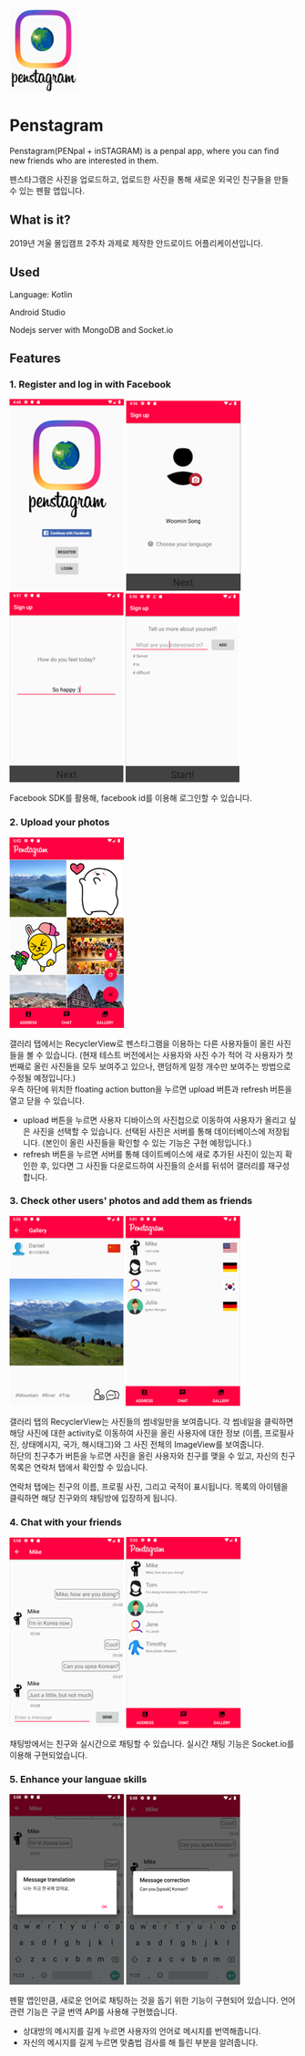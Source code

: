 ![logo](./readme_images/logo.png)

# Penstagram
Penstagram(PENpal + inSTAGRAM) is a penpal app, where you can find new friends who are interested in them.

펜스타그램은 사진을 업로드하고, 업로드한 사진을 통해 새로운 외국인 친구들을 만들 수 있는 펜팔 앱입니다.

## What is it?
2019년 겨울 몰입캠프 2주차 과제로 제작한 안드로이드 어플리케이션입니다.

## Used
Language: Kotlin

Android Studio

Nodejs server with MongoDB and Socket.io

## Features
### 1. Register and log in with Facebook
![pic1-1](./readme_images/pic1-1.png)
![pic1-3](./readme_images/pic1-3.png)
![pic1-4](./readme_images/pic1-4.png)
![pic1-5](./readme_images/pic1-5.png)

Facebook SDK를 활용해, facebook id를 이용해 로그인할 수 있습니다.

### 2. Upload your photos
![pic2-1](./readme_images/pic2-1.png)

갤러리 탭에서는 RecyclerView로 펜스타그램을 이용하는 다른 사용자들이 올린 사진들을 볼 수 있습니다. (현재 테스트 버전에서는 사용자와 사진 수가 적어 각 사용자가 첫 번째로 올린 사진들을 모두 보여주고 있으나, 랜덤하게 일정 개수만 보여주는 방법으로 수정될 예정입니다.) <br>
우측 하단에 위치한 floating action button을 누르면 upload 버튼과 refresh 버튼을 열고 닫을 수 있습니다.<br>
* upload 버튼을 누르면 사용자 디바이스의 사진첩으로 이동하여 사용자가 올리고 싶은 사진을 선택할 수 있습니다. 선택된 사진은 서버를 통해 데이터베이스에 저장됩니다. (본인이 올린 사진들을 확인할 수 있는 기능은 구현 예정입니다.) <br>
* refresh 버튼을 누르면 서버를 통해 데이트베이스에 새로 추가된 사진이 있는지 확인한 후, 있다면 그 사진들 다운로드하여 사진들의 순서를 뒤섞어 갤러리를 재구성합니다. <br>

### 3. Check other users' photos and add them as friends
![pic3-1](./readme_images/pic3-1.png)
![pic3-2](./readme_images/pic3-2.png)

갤러리 탭의 RecyclerView는 사진들의 썸네일만을 보여줍니다. 각 썸네일을 클릭하면 해당 사진에 대한 activity로 이동하여 사진을 올린 사용자에 대한 정보 (이름, 프로필사진, 상태메시지, 국가, 해시태그)와 그 사진 전체의 ImageView를 보여줍니다. <br>
하단의 친구추가 버튼을 누르면 사진을 올린 사용자와 친구를 맺을 수 있고, 자신의 친구목록은 연락처 탭에서 확인할 수 있습니다.<br>

연락처 탭에는 친구의 이름, 프로필 사진, 그리고 국적이 표시됩니다. 목록의 아이템을 클릭하면 해당 친구와의 채팅방에 입장하게 됩니다.

### 4. Chat with your friends
![pic4-1](./readme_images/pic4-1.png)
![pic4-2](./readme_images/pic4-2.png)

채팅방에서는 친구와 실시간으로 채팅할 수 있습니다. 실시간 채팅 기능은 Socket.io를 이용해 구현되었습니다.

### 5. Enhance your languae skills
![pic5-1](./readme_images/pic5-1.png)
![pic5-2](./readme_images/pic5-2.png)

펜팔 앱인만큼, 새로운 언어로 채팅하는 것을 돕기 위한 기능이 구현되어 있습니다. 언어 관련 기능은 구글 번역 API를 사용해 구현했습니다.
* 상대방의 메시지를 길게 누르면 사용자의 언어로 메시지를 번역해줍니다.
* 자신의 메시지를 길게 누르면 맞춤법 검사를 해 틀린 부분을 알려줍니다.
